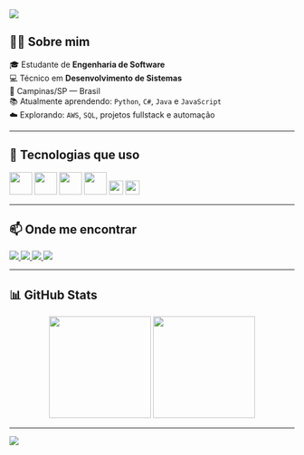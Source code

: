 <img src="https://capsule-render.vercel.app/api?type=waving&color=8A2BE2&height=200&section=header&text=Olá,%20eu%20sou%20o%20Eduardo!&fontSize=30&fontColor=ffffff" />

## 👨‍💻 Sobre mim

🎓 Estudante de **Engenharia de Software**  
💻 Técnico em **Desenvolvimento de Sistemas**  
📍 Campinas/SP — Brasil  
📚 Atualmente aprendendo: `Python`, `C#`, `Java` e `JavaScript`  
☁️ Explorando: `AWS`, `SQL`, projetos fullstack e automação

---

## 🚀 Tecnologias que uso

<p>
  <img src="https://cdn.jsdelivr.net/gh/devicons/devicon/icons/javascript/javascript-original.svg" width="40"/>
  <img src="https://cdn.jsdelivr.net/gh/devicons/devicon/icons/python/python-original.svg" width="40"/>
  <img src="https://cdn.jsdelivr.net/gh/devicons/devicon/icons/csharp/csharp-original.svg" width="40"/>
  <img src="https://cdn.jsdelivr.net/gh/devicons/devicon/icons/java/java-original.svg" width="40"/>
  <img src="https://img.shields.io/badge/SQL-4479A1?style=for-the-badge&logo=postgresql&logoColor=white" height="25"/>
  <img src="https://img.shields.io/badge/AWS-232F3E?style=for-the-badge&logo=amazonaws&logoColor=white" height="25"/>
</p>

---

## 📫 Onde me encontrar

<p>
  <a href="mailto:eduardopereira.dev1@gmail.com" target="_blank">
    <img src="https://img.shields.io/badge/GMAIL-EA4335?style=for-the-badge&logo=gmail&logoColor=white"/>
  </a>
  <a href="https://discord.com/users/xxwyse" target="_blank">
    <img src="https://img.shields.io/badge/DISCORD-5865F2?style=for-the-badge&logo=discord&logoColor=white"/>
  </a>
  <a href="https://www.instagram.com/wyniesie" target="_blank">
    <img src="https://img.shields.io/badge/INSTAGRAM-E4405F?style=for-the-badge&logo=instagram&logoColor=white"/>
  </a>
  <a href="https://www.linkedin.com/in/" target="_blank">
    <img src="https://img.shields.io/badge/LINKEDIN-0077B5?style=for-the-badge&logo=linkedin&logoColor=white"/>
  </a>
</p>

---

## 📊 GitHub Stats

<div align="center">
  <img height="180em" src="https://github-readme-stats.vercel.app/api?username=eduardopsilva777&show_icons=true&theme=tokyonight" />
  <img height="180em" src="https://github-readme-stats.vercel.app/api/top-langs/?username=eduardopsilva777&layout=compact&theme=tokyonight"/>
</div>

---

<img src="https://capsule-render.vercel.app/api?type=waving&color=8A2BE2&height=150&section=footer"/>
